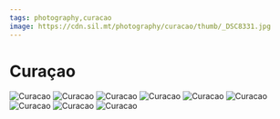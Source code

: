 ```yaml
---
tags: photography,curacao
image: https://cdn.sil.mt/photography/curacao/thumb/_DSC8331.jpg
---
```


# Curaçao

<div class="images">

![Curacao](https://cdn.sil.mt/photography/curacao/_DSC8340.jpg)
![Curacao](https://cdn.sil.mt/photography/curacao/_DSC1366.jpg)
![Curacao](https://cdn.sil.mt/photography/curacao/_DSC1381.jpg)
![Curacao](https://cdn.sil.mt/photography/curacao/_DSC1383.jpg)
![Curacao](https://cdn.sil.mt/photography/curacao/_DSC8297.jpg)
![Curacao](https://cdn.sil.mt/photography/curacao/_DSC8321.jpg)
![Curacao](https://cdn.sil.mt/photography/curacao/_DSC8326.jpg)
![Curacao](https://cdn.sil.mt/photography/curacao/_DSC8331.jpg)
![Curacao](https://cdn.sil.mt/photography/curacao/_DSC8336.jpg)

</div>